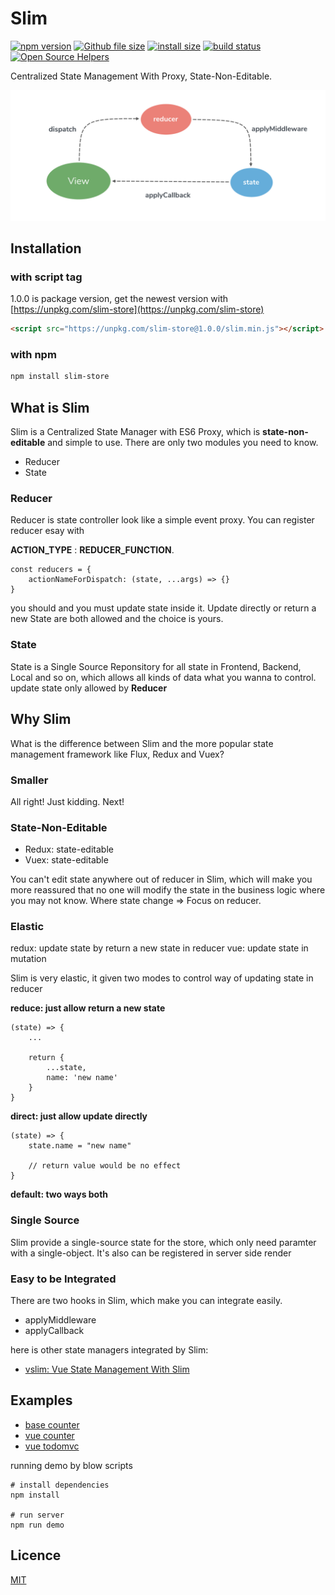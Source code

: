 # Slim

[![npm version](https://img.shields.io/npm/v/slim-store.svg)](https://www.npmjs.org/package/slim-store)
[![Github file size](https://img.shields.io/github/size/victor2010/slim/dist/release/slim.min.js.svg)](https://github.com/victor2010/slim/blob/master/dist/release/slim/slim.min.js)
[![install size](https://packagephobia.now.sh/badge?p=slim-store)](https://packagephobia.now.sh/result?p=slim-store)
[![build status](https://travis-ci.org/victor2010/slim.svg?branch=master)](https://travis-ci.org/victor2010/slim)
[![Open Source Helpers](https://www.codetriage.com/vicotr2010/slim/badges/users.svg)](https://www.codetriage.com/victor2010/slim)

Centralized State Management With Proxy, State-Non-Editable.

<img src="./starter/flow.png">

## Installation

### with script tag
1.0.0 is package version, get the newest version with [https://unpkg.com/slim-store](https://unpkg.com/slim-store)

```html
<script src="https://unpkg.com/slim-store@1.0.0/slim.min.js"></script>
```

### with npm
```bash
npm install slim-store
```

## What is Slim
Slim is a Centralized State Manager with ES6 Proxy, which is **state-non-editable** and simple to use. There are only two modules you need to know.

* Reducer
* State

### Reducer
Reducer is state controller look like a simple event proxy. You can register reducer esay with

**ACTION\_TYPE** : **REDUCER\_FUNCTION**.

```
const reducers = {
	actionNameForDispatch: (state, ...args) => {}
}
```

you should and you must update state inside it. Update directly or return a new State are both allowed and the choice is yours.

### State
State is a Single Source Reponsitory for all state in Frontend, Backend, Local and so on, which allows all kinds of data what you wanna to control. update state only allowed by **Reducer**

## Why Slim

What is the difference between Slim and the more popular state management framework like Flux, Redux and Vuex?

### Smaller
All right! Just kidding. Next!

### State-Non-Editable

* Redux: state-editable
* Vuex: state-editable


You can't edit state anywhere out of reducer in Slim, which will make you more reassured that no one will modify the state in the business logic where you may not know. Where state change => Focus on reducer.

### Elastic
redux: update state by return a new state in reducer
vue: update state in mutation

Slim is very elastic, it given two modes to control way of updating state in reducer

**reduce: just allow return a new state**

```
(state) => {
	...

	return {
		...state,
		name: 'new name'
	}
}
```

**direct: just allow update directly**

```
(state) => {
	state.name = "new name"

	// return value would be no effect
}
```

**default: two ways both**

### Single Source
Slim provide a single-source state for the store, which only need paramter with a single-object. It's also can be registered in server side render

### Easy to be Integrated
There are two hooks in Slim, which make you can integrate easily.

* applyMiddleware
* applyCallback

here is other state managers integrated by Slim:

* [vslim: Vue State Management With Slim]()

## Examples

* [base counter](./tree/master/example/base)
* [vue counter](./tree/master/example/counter)
* [vue todomvc](./tree/master/example/todomvc)

running demo by blow scripts

```
# install dependencies
npm install

# run server
npm run demo
```

## Licence

[MIT](https://opensource.org/licenses/MIT)
